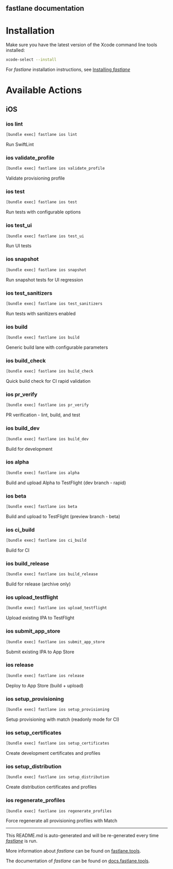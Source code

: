 fastlane documentation
----

# Installation

Make sure you have the latest version of the Xcode command line tools installed:

```sh
xcode-select --install
```

For _fastlane_ installation instructions, see [Installing _fastlane_](https://docs.fastlane.tools/#installing-fastlane)

# Available Actions

## iOS

### ios lint

```sh
[bundle exec] fastlane ios lint
```

Run SwiftLint

### ios validate_profile

```sh
[bundle exec] fastlane ios validate_profile
```

Validate provisioning profile

### ios test

```sh
[bundle exec] fastlane ios test
```

Run tests with configurable options

### ios test_ui

```sh
[bundle exec] fastlane ios test_ui
```

Run UI tests

### ios snapshot

```sh
[bundle exec] fastlane ios snapshot
```

Run snapshot tests for UI regression

### ios test_sanitizers

```sh
[bundle exec] fastlane ios test_sanitizers
```

Run tests with sanitizers enabled

### ios build

```sh
[bundle exec] fastlane ios build
```

Generic build lane with configurable parameters

### ios build_check

```sh
[bundle exec] fastlane ios build_check
```

Quick build check for CI rapid validation

### ios pr_verify

```sh
[bundle exec] fastlane ios pr_verify
```

PR verification - lint, build, and test

### ios build_dev

```sh
[bundle exec] fastlane ios build_dev
```

Build for development

### ios alpha

```sh
[bundle exec] fastlane ios alpha
```

Build and upload Alpha to TestFlight (dev branch - rapid)

### ios beta

```sh
[bundle exec] fastlane ios beta
```

Build and upload to TestFlight (preview branch - beta)

### ios ci_build

```sh
[bundle exec] fastlane ios ci_build
```

Build for CI

### ios build_release

```sh
[bundle exec] fastlane ios build_release
```

Build for release (archive only)

### ios upload_testflight

```sh
[bundle exec] fastlane ios upload_testflight
```

Upload existing IPA to TestFlight

### ios submit_app_store

```sh
[bundle exec] fastlane ios submit_app_store
```

Submit existing IPA to App Store

### ios release

```sh
[bundle exec] fastlane ios release
```

Deploy to App Store (build + upload)

### ios setup_provisioning

```sh
[bundle exec] fastlane ios setup_provisioning
```

Setup provisioning with match (readonly mode for CI)

### ios setup_certificates

```sh
[bundle exec] fastlane ios setup_certificates
```

Create development certificates and profiles

### ios setup_distribution

```sh
[bundle exec] fastlane ios setup_distribution
```

Create distribution certificates and profiles

### ios regenerate_profiles

```sh
[bundle exec] fastlane ios regenerate_profiles
```

Force regenerate all provisioning profiles with Match

----

This README.md is auto-generated and will be re-generated every time [_fastlane_](https://fastlane.tools) is run.

More information about _fastlane_ can be found on [fastlane.tools](https://fastlane.tools).

The documentation of _fastlane_ can be found on [docs.fastlane.tools](https://docs.fastlane.tools).
